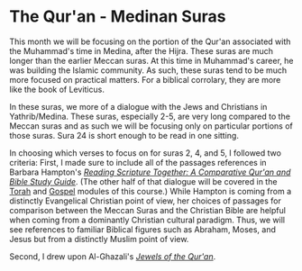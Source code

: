 # The Qur'an - Medinan Suras

This month we will be focusing on the portion of the Qur'an associated with the Muhammad's time in Medina, after the Hijra. These suras are much longer than the earlier Meccan suras. At this time in Muhammad's career, he was building the Islamic community. As such, these suras tend to be much more focused on practical matters. For a biblical corrolary, they are more like the book of Leviticus.

In these suras, we more of a dialogue with the Jews and Christians in Yathrib/Medina. These suras, especially 2-5, are very long compared to the Meccan suras and as such we will be focusing only on particular portions of those suras. Sura 24 is short enough to be read in one sitting.

In choosing which verses to focus on for suras 2, 4, and 5, I followed two criteria: First, I made sure to include all of the passages references in Barbara Hampton's [_Reading Scripture Together: A Comparative Qur'an and Bible Study Guide_](https://muslimandchristiandialogue.files.wordpress.com/2015/02/reading_scripture_together_preview.pdf). \(The other half of that dialogue will be covered in the [Torah](/torah.md) and [Gospel](/gospels-.md) modules of this course.\) While Hampton is coming from a distinctly Evangelical Christian point of view, her choices of passages for comparison between the Meccan Suras and the Christian Bible are helpful when coming from a dominantly Christian cultural paradigm. Thus, we will see references to familiar Biblical figures such as Abraham, Moses, and Jesus but from a distinctly Muslim point of view.

Second, I drew upon Al-Ghazali's [_Jewels of the Qur'an_](http://www.muslimsupport.net/download/books/Jewels%20of%20the%20Quran.pdf).

